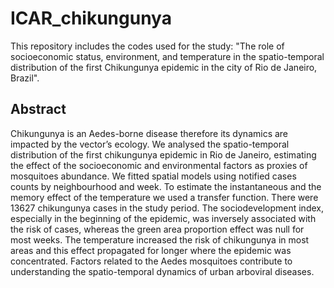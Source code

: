 # ICAR_chikungunya

This repository includes the codes used for the study: "The role of socioeconomic status, environment, and temperature in the spatio-temporal distribution of the first Chikungunya epidemic in the city of Rio de Janeiro, Brazil".

## Abstract

Chikungunya is an Aedes-borne disease therefore its dynamics are impacted by the vector’s ecology. We analysed the spatio-temporal distribution of the first chikungunya epidemic in Rio de Janeiro, estimating the effect of the socioeconomic and environmental factors as proxies of mosquitoes abundance. We fitted spatial models using notified cases counts by neighbourhood and week. To estimate the instantaneous and the memory effect of the temperature we used a transfer function. There were 13627 chikungunya cases in the study period. The sociodevelopment index, especially in the beginning of the epidemic, was inversely associated with the risk of cases, whereas the green area proportion effect was null for most weeks. The temperature increased the risk of chikungunya in most areas and this effect propagated for longer where the epidemic was concentrated. Factors related to the Aedes mosquitoes contribute to understanding the spatio-temporal dynamics of urban arboviral diseases. 
